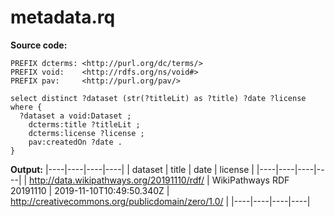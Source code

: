 # metadata.rq
**Source code:**
```sparql
PREFIX dcterms: <http://purl.org/dc/terms/>
PREFIX void:    <http://rdfs.org/ns/void#>
PREFIX pav:     <http://purl.org/pav/>

select distinct ?dataset (str(?titleLit) as ?title) ?date ?license where {
  ?dataset a void:Dataset ;
    dcterms:title ?titleLit ;
    dcterms:license ?license ;
    pav:createdOn ?date .
}
```
**Output:**
|----|----|----|----|
| dataset | title | date | license |
|----|----|----|----|
| http://data.wikipathways.org/20191110/rdf/ | WikiPathways RDF 20191110 | 2019-11-10T10:49:50.340Z | http://creativecommons.org/publicdomain/zero/1.0/  |
|----|----|----|----|
